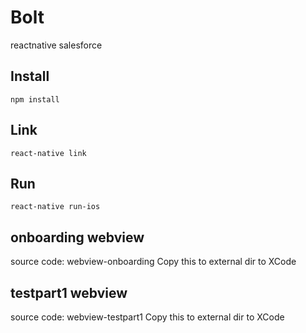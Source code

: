 # Bolt
reactnative salesforce

## Install
`npm install`
## Link
`react-native link`
## Run
`react-native run-ios`

## onboarding webview
source code: webview-onboarding
Copy this to external dir to XCode
## testpart1  webview
source code: webview-testpart1
Copy this to external dir to XCode
